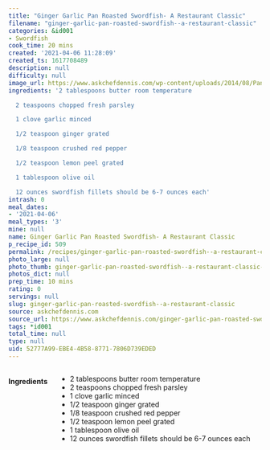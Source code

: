 ```yaml
---
title: "Ginger Garlic Pan Roasted Swordfish- A Restaurant Classic"
filename: "ginger-garlic-pan-roasted-swordfish--a-restaurant-classic"
categories: &id001
- Swordfish
cook_time: 20 mins
created: '2021-04-06 11:28:09'
created_ts: 1617708489
description: null
difficulty: null
image_url: https://www.askchefdennis.com/wp-content/uploads/2014/08/Pan-Roasted-Swordfish-610x745.jpg
ingredients: '2 tablespoons butter room temperature

  2 teaspoons chopped fresh parsley

  1 clove garlic minced

  1/2 teaspoon ginger grated

  1/8 teaspoon crushed red pepper

  1/2 teaspoon lemon peel grated

  1 tablespoon olive oil

  12 ounces swordfish fillets should be 6-7 ounces each'
intrash: 0
meal_dates:
- '2021-04-06'
meal_types: '3'
mine: null
name: Ginger Garlic Pan Roasted Swordfish- A Restaurant Classic
p_recipe_id: 509
permalink: /recipes/ginger-garlic-pan-roasted-swordfish--a-restaurant-classic
photo_large: null
photo_thumb: ginger-garlic-pan-roasted-swordfish--a-restaurant-classic-thumb.jpg
photos_dict: null
prep_time: 10 mins
rating: 0
servings: null
slug: ginger-garlic-pan-roasted-swordfish--a-restaurant-classic
source: askchefdennis.com
source_url: https://www.askchefdennis.com/ginger-garlic-pan-roasted-swordfish-around-kitchen-table/
tags: *id001
total_time: null
type: null
uid: 52777A99-EBE4-4B58-8771-7806D739EDED
---
```

<div class="large-8 medium-7 columns" id="writeup">	</div><!-- #writeup -->
</div><!-- #row-one -->
<div class="row" id="row-two">	<div class="medium-4 small-5 columns" id="ingredients"><h4>Ingredients</h4><div class="box box-ingredients content"><ul>
<li>2 tablespoons butter room temperature</li>
<li>2 teaspoons chopped fresh parsley</li>
<li>1 clove garlic minced</li>
<li>1/2 teaspoon ginger grated</li>
<li>1/8 teaspoon crushed red pepper</li>
<li>1/2 teaspoon lemon peel grated</li>
<li>1 tablespoon olive oil</li>
<li>12 ounces swordfish fillets should be 6-7 ounces each</li>
</ul>
</div>	</div>	<div class="medium-6 small-7 columns" id="directions">	</div>